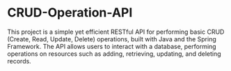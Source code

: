 # CRUD-Operation-API
This project is a simple yet efficient RESTful API for performing basic CRUD (Create, Read, Update, Delete) operations, built with Java and the Spring Framework. The API allows users to interact with a database, performing operations on resources such as adding, retrieving, updating, and deleting records.
